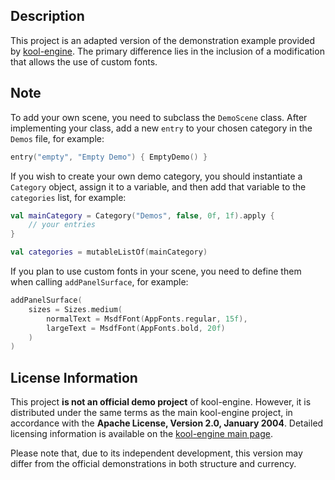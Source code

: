 ## Description

This project is an adapted version of the demonstration example provided by [kool-engine](https://github.com/kool-engine/kool/tree/main/kool-demo/src/commonMain/kotlin/de/fabmax/kool/demo). The primary difference lies in the inclusion of a modification that allows the use of custom fonts.

## Note

To add your own scene, you need to subclass the `DemoScene` class. After implementing your class, add a new `entry` to your chosen category in the `Demos` file, for example:

```kotlin
entry("empty", "Empty Demo") { EmptyDemo() }
```

If you wish to create your own demo category, you should instantiate a `Category` object, assign it to a variable, and then add that variable to the `categories` list, for example:

```kotlin
val mainCategory = Category("Demos", false, 0f, 1f).apply {
    // your entries
}

val categories = mutableListOf(mainCategory)
```

If you plan to use custom fonts in your scene, you need to define them when calling `addPanelSurface`, for example:

```kotlin
addPanelSurface(
    sizes = Sizes.medium(
        normalText = MsdfFont(AppFonts.regular, 15f),
        largeText = MsdfFont(AppFonts.bold, 20f)
    )
)
```

## License Information

This project **is not an official demo project** of kool-engine. However, it is distributed under the same terms as the main kool-engine project, in accordance with the **Apache License, Version 2.0, January 2004**. Detailed licensing information is available on the [kool-engine main page](https://github.com/kool-engine/kool).

Please note that, due to its independent development, this version may differ from the official demonstrations in both structure and currency.

